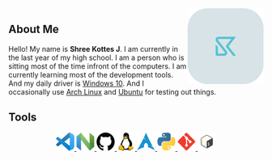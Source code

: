 <img align="right" img src="https://raw.githubusercontent.com/ShreeKottesJ/ShreeKottesJ/b0395d3d590bb97ce06f9b5bb74480949191bdf0/assests/SK.svg" width='150' >

## **About Me** 
Hello! My name is **Shree Kottes J**. I am currently in the last year of my high school. I am a person who is sitting most of the time infront of the computers. I am currently learning most of the development tools. And my daily driver is [Windows 10](https://www.microsoft.com/en-in/software-download/windows10). And I occasionally use [Arch Linux](https://archlinux.org) and [Ubuntu](https://ubuntu.com) for testing out things.

## **Tools**
<p align = "center">
<a href="https://code.visualstudio.com">
         <img alt="VS Code" src="https://github.com/ShreeKottesJ/ShreeKottesJ/blob/master/assests/VScode.png?raw=true" width="36px" height="36px">
</a>
<a href="https://neovim.io">
         <img alt="Neovim" src="https://raw.githubusercontent.com/ShreeKottesJ/ShreeKottesJ/dbc626fc49234c4e6ba1c906b011997830d95a6b/assests/Neovim.svg" width="36px" height="36px">
</a>
<a href="https://github.com">
         <img alt="Github" src="https://raw.githubusercontent.com/ShreeKottesJ/ShreeKottesJ/dbc626fc49234c4e6ba1c906b011997830d95a6b/assests/Github.svg" width="36px" height="36px">
</a>
<a href="https://www.gnu.org/gnu/linux-and-gnu.en.html">
         <img alt="GNU/Linux" src="https://raw.githubusercontent.com/ShreeKottesJ/ShreeKottesJ/dbc626fc49234c4e6ba1c906b011997830d95a6b/assests/Linux.svg" width="36px" height="36px">
</a>
<a href="https://archlinux.org">
         <img alt="Arch Linux" src="https://raw.githubusercontent.com/ShreeKottesJ/ShreeKottesJ/dbc626fc49234c4e6ba1c906b011997830d95a6b/assests/Arch%20linux.svg" width="36px" height="36px">
</a>
<a href="https://www.python.org">
         <img alt="Python" src="https://raw.githubusercontent.com/ShreeKottesJ/ShreeKottesJ/dbc626fc49234c4e6ba1c906b011997830d95a6b/assests/Python.svg" width="36px" height="36px">
</a>
<a href="https://git-scm.com">
         <img alt="Git" src="https://raw.githubusercontent.com/ShreeKottesJ/ShreeKottesJ/dbc626fc49234c4e6ba1c906b011997830d95a6b/assests/Git.svg" width="36px" height="36px">
</a>
<a href="https://www.gnu.org/software/bash/">
         <img alt="Bash" src="https://github.com/ShreeKottesJ/ShreeKottesJ/blob/master/assests/bash.png?raw=true" width="36px" height="36px">
</a>
</p>



